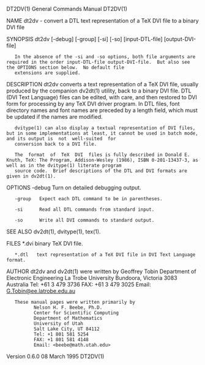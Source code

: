 DT2DV(1)                                                                         General Commands Manual                                                                         DT2DV(1)

NAME
       dt2dv - convert a DTL text representation of a TeX DVI file to a binary DVI file

SYNOPSIS
       dt2dv [-debug] [-group] [-si] [-so] [input-DTL-file] [output-DVI-file]

       In the absence of the -si and -so options, both file arguments are required in the order input-DTL-file output-DVI-file.  But also see the OPTIONS section below.  No default file
       extensions are supplied.

DESCRIPTION
       dt2dv converts a text representation of a TeX DVI file, usually produced by the companion dv2dt(1) utility, back to a binary DVI file.  DTL  (DVI  Text  Language)  files  can  be
       edited,  with care, and then restored to DVI form for processing by any TeX DVI driver program.  In DTL files, font directory names and font names are preceded by a length field,
       which must be updated if the names are modified.

       dvitype(1) can also display a textual representation of DVI files, but in some implementations at least, it cannot be used in batch mode, and its output is  not  well-suited  for
       conversion back to a DVI file.

       The  format  of  TeX  DVI  files is fully described in Donald E. Knuth, TeX: The Program, Addison-Wesley (1986), ISBN 0-201-13437-3, as well as in the dvitype(1) literate program
       source code.  Brief descriptions of the DTL and DVI formats are given in dv2dt(1).

OPTIONS
       -debug   Turn on detailed debugging output.

       -group   Expect each DTL command to be in parentheses.

       -si      Read all DTL commands from standard input.

       -so      Write all DVI commands to standard output.

SEE ALSO
       dv2dt(1), dvitype(1), tex(1).

FILES
       *.dvi   binary TeX DVI file.

       *.dtl   text representation of a TeX DVI file in DVI Text Language format.

AUTHOR
       dt2dv and dv2dt(1) were written by
              Geoffrey Tobin
              Department of Electronic Engineering
              La Trobe University
              Bundoora, Victoria 3083
              Australia
              Tel: +61 3 479 3736
              FAX: +61 3 479 3025
              Email: <G.Tobin@ee.latrobe.edu.au>

       These manual pages were written primarily by
              Nelson H. F. Beebe, Ph.D.
              Center for Scientific Computing
              Department of Mathematics
              University of Utah
              Salt Lake City, UT 84112
              Tel: +1 801 581 5254
              FAX: +1 801 581 4148
              Email: <beebe@math.utah.edu>

Version 0.6.0                                                                         08 March 1995                                                                              DT2DV(1)
